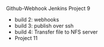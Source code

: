 Github-Webhook
Jenkins Project 9
- build 2: webhooks 
- build 3: publish over ssh
- build 4: Transfer file to NFS server
- Project 11
